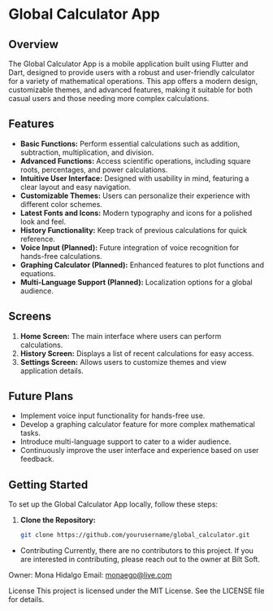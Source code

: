 # Global Calculator App

## Overview
The Global Calculator App is a mobile application built using Flutter and Dart, designed to provide users with a robust and user-friendly calculator for a variety of mathematical operations. This app offers a modern design, customizable themes, and advanced features, making it suitable for both casual users and those needing more complex calculations.

## Features
- **Basic Functions:** Perform essential calculations such as addition, subtraction, multiplication, and division.
- **Advanced Functions:** Access scientific operations, including square roots, percentages, and power calculations.
- **Intuitive User Interface:** Designed with usability in mind, featuring a clear layout and easy navigation.
- **Customizable Themes:** Users can personalize their experience with different color schemes.
- **Latest Fonts and Icons:** Modern typography and icons for a polished look and feel.
- **History Functionality:** Keep track of previous calculations for quick reference.
- **Voice Input (Planned):** Future integration of voice recognition for hands-free calculations.
- **Graphing Calculator (Planned):** Enhanced features to plot functions and equations.
- **Multi-Language Support (Planned):** Localization options for a global audience.

## Screens
1. **Home Screen:** The main interface where users can perform calculations.
2. **History Screen:** Displays a list of recent calculations for easy access.
3. **Settings Screen:** Allows users to customize themes and view application details.

## Future Plans
- Implement voice input functionality for hands-free use.
- Develop a graphing calculator feature for more complex mathematical tasks.
- Introduce multi-language support to cater to a wider audience.
- Continuously improve the user interface and experience based on user feedback.

## Getting Started
To set up the Global Calculator App locally, follow these steps:

1. **Clone the Repository:**
   ```bash
   git clone https://github.com/yourusername/global_calculator.git

- Contributing
  Currently, there are no contributors to this project. If you are interested in contributing, please reach out to the owner at Bilt Soft.

Owner: Mona Hidalgo
Email: monaego@live.com

License
This project is licensed under the MIT License. See the LICENSE file for details.